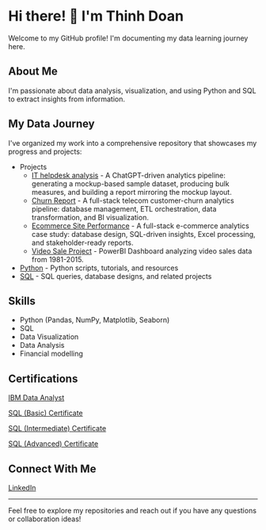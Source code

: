 # Hi there! 👋 I'm Thinh Doan

Welcome to my GitHub profile! I'm documenting my data learning journey here.

## About Me
I'm passionate about data analysis, visualization, and using Python and SQL to extract insights from information.

## My Data Journey
I've organized my work into a comprehensive repository that showcases my progress and projects:

- Projects 
  - [IT helpdesk analysis](data_learning_journey\Projects\IT_helpdesk\README.md) - A ChatGPT-driven analytics pipeline: generating a mockup-based sample dataset, producing bulk measures, and building a report mirroring the mockup layout. 
  - [Churn Report](data_learning_journey\Projects\Churn_Report\README.md) -  A full-stack telecom customer-churn analytics pipeline: database management, ETL orchestration, data transformation, and BI visualization.
  - [Ecommerce Site Performance](data_learning_journey\Projects\Ecommerce_Performance_Report\README.md) -  A full-stack e-commerce analytics case study: database design, SQL-driven insights, Excel processing, and stakeholder-ready reports.
  - [Video Sale Project](data_learning_journey/Projects/Video_Sale_Project/README.md) - PowerBI Dashboard analyzing video sales data from 1981-2015.
- [Python](data_learning_journey/Python) - Python scripts, tutorials, and resources
- [SQL](data_learning_journey/SQL) - SQL queries, database designs, and related projects
  
## Skills 
- Python (Pandas, NumPy, Matplotlib, Seaborn)
- SQL
- Data Visualization
- Data Analysis
- Financial modelling

## Certifications
[IBM Data Analyst](https://www.coursera.org/account/accomplishments/professional-cert/0YRKNETZ2VUZ?utm_source=link&utm_medium=certificate&utm_content=cert_image&utm_campaign=sharing_cta&utm_product=prof)                              

[SQL (Basic) Certificate](https://www.hackerrank.com/certificates/iframe/cb95fb468250)

[SQL (Intermediate) Certificate](https://www.hackerrank.com/certificates/iframe/f917d3903dda)

[SQL (Advanced) Certificate](https://www.hackerrank.com/certificates/iframe/abbcdc99692e)

## Connect With Me
[LinkedIn](https://www.linkedin.com/in/thinhqd)

---

Feel free to explore my repositories and reach out if you have any questions or collaboration ideas!
